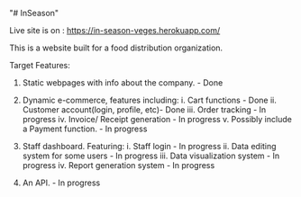 "# InSeason" 

Live site is on : https://in-season-veges.herokuapp.com/

This is a website built for a food distribution organization.

Target Features:

1. Static webpages with info about the company. - Done

2. Dynamic e-commerce, features including: 
	i. Cart functions 			- Done
	ii. Customer account(login, profile, etc)- Done
	iii. Order tracking 			- In progress
	iv. Invoice/ Receipt generation 	- In progress
	v. Possibly include a Payment function. - In progress

3. Staff dashboard. Featuring:
	i. Staff login				 - In progress
	ii. Data editing system for some users	 - In progress
	iii. Data visualization system		 - In progress
	iv. Report generation system 		- In progress

4. An API. - In progress